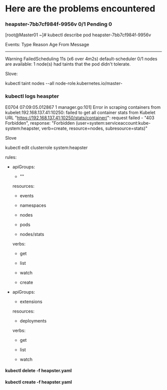 # Here are the problems encountered

### heapster-7bb7cf984f-9956v               0/1     Pending   0

[root@Master01 ~]# kubectl describe pod heapster-7bb7cf984f-9956v 

Events:
  Type     Reason            Age                 From               Message
  ----     ------            ----                ----               -------
  Warning  FailedScheduling  11s (x6 over 4m2s)  default-scheduler  0/1 nodes are available: 1 node(s) had taints that the pod didn't tolerate.

Slove:

kubectl taint nodes --all node-role.kubernetes.io/master-

### kubectl logs heaspter 

E0704 07:09:05.012867       1 manager.go:101] Error in scraping containers from kubelet:192.168.137.41:10250: failed to get all container stats from Kubelet URL "https://192.168.137.41:10250/stats/container/": request failed - "403 Forbidden", response: "Forbidden (user=system:serviceaccount:kube-system:heapster, verb=create, resource=nodes, subresource=stats)"

Slove

kubectl edit clusterrole system:heapster

rules:

- apiGroups:

  - ""

  resources:

  - events

  - namespaces

  - nodes

  - pods

  - nodes/stats

  verbs:

  - get

  - list

  - watch

  - create

- apiGroups:

  - extensions

  resources:

  - deployments

  verbs:

  - get

  - list

  - watch

#### kubectl delete -f heapster.yaml

#### kubectl create -f heapster.yaml

